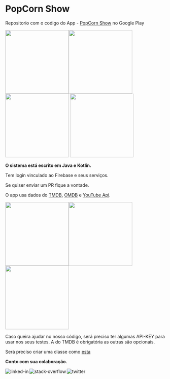 # PopCorn Show


<p>Repositorio com o codigo do App - <a href="https://play.google.com/store/apps/details?id=br.com.icaro.filme">PopCorn Show</a>
 no Google Play
 
<img src="https://firebasestorage.googleapis.com/v0/b/livro-android-1327.appspot.com/o/Screenshot_2018-07-17-21-54-36-378_br.com.icaro.filme.png?alt=media&token=82657a67-a573-43ad-9c95-6b61fcb75a19" width="200"><img src="https://firebasestorage.googleapis.com/v0/b/livro-android-1327.appspot.com/o/Screenshot_2018-07-17-21-57-57-628_br.com.icaro.filme.png?alt=media&token=c68e1f34-6791-475e-8d0f-1bff756d7e1c" width="200"><img src="https://firebasestorage.googleapis.com/v0/b/livro-android-1327.appspot.com/o/Screenshot_2018-07-17-21-54-57-419_br.com.icaro.filme.png?alt=media&token=d2803155-eed6-4421-89b6-da9a32736dd4" width="200">
<img src="https://firebasestorage.googleapis.com/v0/b/livro-android-1327.appspot.com/o/Screenshot_2018-07-17-21-57-04-091_br.com.icaro.filme.png?alt=media&token=74f663fa-2f38-42c5-9f81-8bbd3e72f259" width="200">

<b>O sistema está escrito em Java e Kotlin.</b>

Tem login vinculado ao Firebase e seus serviços.

Se quiser enviar um PR fique a vontade.

O app usa dados do <a href="https://www.themoviedb.org">TMDB</a>, <a href="http://www.omdbapi.com/">OMDB</a> e <a href="https://developers.google.com/youtube/v3/">YouTube Api</a>.

<img src="https://firebasestorage.googleapis.com/v0/b/livro-android-1327.appspot.com/o/Screenshot_2018-07-17-21-56-05-314_br.com.icaro.filme.png?alt=media&token=5fe07ffb-27bc-4277-b62d-8b9bc0d06e5e" width="200"><img src="https://firebasestorage.googleapis.com/v0/b/livro-android-1327.appspot.com/o/Screenshot_2018-07-17-21-56-29-516_br.com.icaro.filme.png?alt=media&token=75dcaee0-9677-43b8-a80e-39d005bebe40" width="200"><img src="https://firebasestorage.googleapis.com/v0/b/livro-android-1327.appspot.com/o/Screenshot_2018-07-17-21-58-17-706_br.com.icaro.filme.png?alt=media&token=8c678089-197b-496b-ab77-4436b4554ffb" width="200">


Caso queira ajudar no nosso código, será preciso ter algumas API-KEY para usar nos seus testes. A do TMDB é obrigatória as outras são opcionais.

Será preciso criar uma classe como <a href="https://gist.github.com/icaronunes/d026f332f146ae87583abfef2be7b89d">esta<a/>

<b>Conto com sua colaboração.</b>

[<img align="left" alt="linked-in" src="https://img.shields.io/badge/linkedin-%230077B5.svg?&style=for-the-badge&logo=linkedin&logoColor=white" />](https://www.linkedin.com/in/icaronunes/)
[<img align="left" alt="stack-overflow" src="https://img.shields.io/badge/stack%20overflow-FE7A16?logo=stack-overflow&logoColor=white&style=for-the-badge" />](https://stackoverflow.com/users/6834167/icaro)
[<img align="left" alt="twitter" src="https://img.shields.io/badge/twitter-%231DA1F2.svg?&style=for-the-badge&logo=twitter&logoColor=white" />](https://twitter.com/IcaroNunes)
